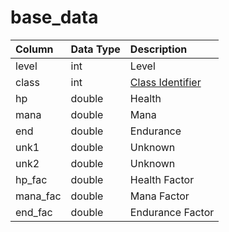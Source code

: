 # base\_data

| Column | Data Type | Description |
| :--- | :--- | :--- |
| level | int | Level |
| class | int | [Class Identifier](../../../../categories/player/class-list) |
| hp | double | Health |
| mana | double | Mana |
| end | double | Endurance |
| unk1 | double | Unknown |
| unk2 | double | Unknown |
| hp\_fac | double | Health Factor |
| mana\_fac | double | Mana Factor |
| end\_fac | double | Endurance Factor |


